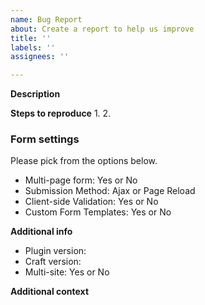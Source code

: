 ```yaml
---
name: Bug Report
about: Create a report to help us improve
title: ''
labels: ''
assignees: ''

---
```


**Description**



**Steps to reproduce**
1.
2.

### Form settings
Please pick from the options below.

- Multi-page form: Yes or No
- Submission Method: Ajax or Page Reload
- Client-side Validation: Yes or No
- Custom Form Templates: Yes or No

**Additional info**
- Plugin version:
- Craft version:
- Multi-site: Yes or No

**Additional context**
